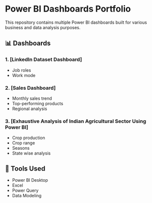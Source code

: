 # Power BI Dashboards Portfolio

This repository contains multiple Power BI dashboards built for various business and data analysis purposes.

## 📊 Dashboards

### 1. [LinkedIn Dataset Dashboard]
- Job roles
- Work mode

### 2. [Sales Dashboard]
- Monthly sales trend
- Top-performing products
- Regional analysis

### 3. [Exhaustive Analysis of Indian Agricultural Sector Using Power BI]
- Crop production
- Crop range
- Seasons 
- State wise analysis

## 🚀 Tools Used
- Power BI Desktop
- Excel
- Power Query
- Data Modeling




